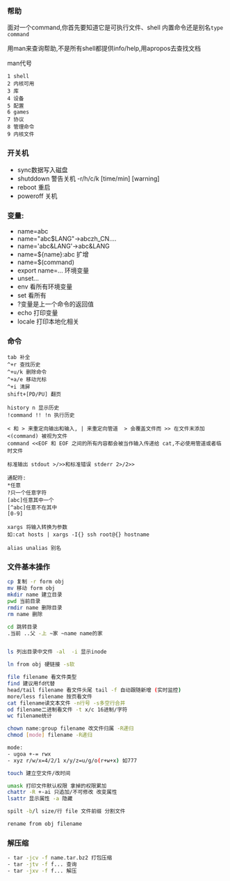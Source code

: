 ### 帮助
面对一个command,你首先要知道它是可执行文件、shell 内置命令还是别名`type command`  

用man来查询帮助,不是所有shell都提供info/help,用apropos去查找文档

man代号
```shell
1 shell
2 内核可用
3 库
4 设备
5 配置
6 games
7 协议
8 管理命令
9 内核文件
```
### 开关机
- sync数据写入磁盘
- shutddown 警告关机 -r/h/c/k [time/min] [warning]
- reboot 重启
- poweroff 关机
### 变量:
- name=abc  
- name="abc$LANG"->abczh_CN....  
- name='abc&LANG'->abc&LANG  
- name=${name}:abc 扩增
- name=$(command)
- export name=... 环境变量
- unset...
- env 看所有环境变量
- set 看所有
- ?变量是上一个命令的返回值
- echo 打印变量
- locale 打印本地化相关
### 命令
```
tab 补全
^+r 查找历史
^+u/k 删除命令
^+a/e 移动光标
^+i 清屏
shift+[PD/PU] 翻页

history n 显示历史
!command !! !n 执行历史

< 和 > 来重定向输出和输入, | 来重定向管道  > 会覆盖文件而 >> 在文件末添加  
<(command) 被视为文件
command <<EOF 和 EOF 之间的所有内容都会被当作输入传递给 cat,不必使用管道或者临时文件

标准输出 stdout >/>>和标准错误 stderr 2>/2>>  

通配符:  
*任意
?只一个任意字符  
[abc]任意其中一个
[^abc]任意不在其中
[0-9]

xargs 将输入转换为参数  
如:cat hosts | xargs -I{} ssh root@{} hostname

alias unalias 别名
```
### 文件基本操作
```bash
cp 复制 -r form obj
mv 移动 form obj
mkdir name 建立目录
pwd 当前目录
rmdir name 删除目录
rm name 删除

cd 跳转目录
.当前 ..父 -上 ~家 ~name name的家


ls 列出目录中文件 -al  -i 显示inode

ln from obj 硬链接 -s软

file filename 看文件类型
find 建议用fd代替
head/tail filename 看文件头尾 tail -f 自动跟随新增 (实时监控)
more/less filename 按页看文件
cat filename读文本文件 -n行号 -s多空行合并
od filename二进制看文件 -t x/c 16进制/字符
wc filename统计

chown name:group filename 改文件归属 -R递归
chmod [mode] filename -R递归

mode:
- ugoa +-= rwx
- xyz r/w/x=4/2/1 x/y/z=u/g/o(r+w+x) 如777

touch 建立空文件/改时间

umask 打印文件默认权限 拿掉的权限累加
chattr -R +-ai 只追加/不可修改 改变属性
lsattr 显示属性 -a 隐藏

spilt -b/l size/行 file 文件前缀 分割文件

rename from obj filename
```
### 解压缩
```bash
- tar -jcv -f name.tar.bz2 打包压缩
- tar -jtv -f f... 查询
- tar -jxv -f f... 解压
```






